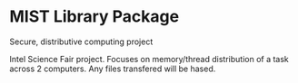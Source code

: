 # MIST Library Package
Secure, distributive computing project

Intel Science Fair project. Focuses on memory/thread distribution of a task across 2 computers. Any files transfered will be hased.
